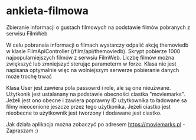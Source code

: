 # ankieta-filmowa
Zbieranie informacji o gustach filmowych na podstawie filmów pobranych z serwisu FilmWeb

W celu pobranaia informacji o filmach wystarczy odpalić akcję themoviedb w klasie FilmApiController (/film/api/themoviedb). Skrypt pobierze 1000 najpopularniejszych filmów z serwsiu FilmWeb. Liczbę filmów można zwiększyć lub zmniejszyć sterując parameterm w forze. Klasa nie jest napisana optymalnie więc na wolniejszym serwerze pobieranie danych może trochę trwać

Klasa User jest zawiera pola passowrd i role, ale są one nieużwane. Użytkonik jest ustalanany na podstawie obecności ciastka "moviemarks". Jeżeli jest ono obecne i zawiera poprawny ID użytkownika to ładowane sa filmy nieocenione jeszcze przez tego użytkonika. Jeżeli ciastko jest nieobecne to użytkownik jest tworzony i dodawane jest ciastko.

Jak działa aplikacja można zobaczyć po adresem https://moviemarks.pl - Zapraszam :)
